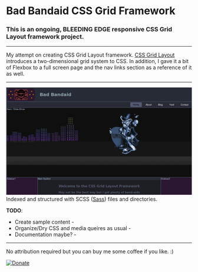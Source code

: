# Bad Bandaid CSS Grid Framework

### This is an ongoing, __BLEEDING EDGE__ responsive CSS Grid Layout framework project.
***
My attempt on creating CSS Grid Layout framework.  [CSS Grid Layout](https://developer.mozilla.org/en-US/docs/Web/CSS/CSS_Grid_Layout/Basic_Concepts_of_Grid_Layout) introduces a two-dimensional grid system to CSS. In addition, I gave it a bit of Flexbox to a full screen page and the nav links section as a reference of it as well.
***
![Framework Snapshot](preview.jpg  "Thee Grid Yard Framework")
Indexed and structured with SCSS ([Sass](http://sass-lang.com/)) files and directories.

**TODO**:
- Create sample content -
- Organize/Dry CSS and media queires as usual -
- Documentation maybe? -

***
No attribution required but you can buy me some coffee if you like. :)

[![Donate](https://img.shields.io/badge/Donate-PayPal-green.svg)](https://www.paypal.com/cgi-bin/webscr?cmd=_s-xclick&hosted_button_id=9KNEYLQQ2NNEE)
